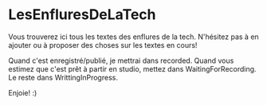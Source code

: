 # LesEnfluresDeLaTech

Vous trouverez ici tous les textes des enflures de la tech.
N'hésitez pas à en ajouter ou à proposer des choses sur les textes en cours!

Quand c'est enregistré/publié, je mettrai dans recorded.
Quand vous estimez que c'est prêt à partir en studio, mettez dans WaitingForRecording.
Le reste dans WrittingInProgress.

Enjoie! :)
